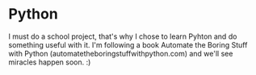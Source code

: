# Python
I must do a school project, that's why I chose to learn Pyhton and do something useful with it. I'm following a book Automate the Boring Stuff with Python (automatetheboringstuffwithpython.com) and we'll see miracles happen soon. :)
